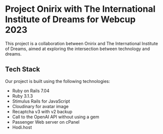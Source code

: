 

# Project Onirix with The International Institute of Dreams for Webcup 2023

This project is a collaboration between Onirix and The International Institute of Dreams, aimed at exploring the intersection between technology and dreams.

## Tech Stack

Our project is built using the following technologies:

- Ruby on Rails 7.04
- Ruby 3.1.3
- Stimulus Rails for JavaScript
- Cloudinary for avatar image
- Recaptcha v3 with v2 backup
- Call to the OpenAI API without using a gem
- Passenger Web server on cPanel
- Hodi.host

